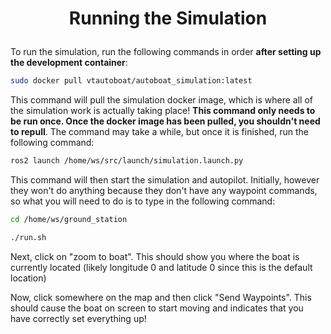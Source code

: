 # <p style="text-align: center;"> Running the Simulation </p>

To run the simulation, run the following commands in order **after setting up the development container**:


```sh
sudo docker pull vtautoboat/autoboat_simulation:latest
```

This command will pull the simulation docker image, which is where all of the simulation work is actually taking place! **This command only needs to be run once. Once the docker image has been pulled, you shouldn't need to repull**. The command may take a while, but once it is finished, run the following command:

```sh 
ros2 launch /home/ws/src/launch/simulation.launch.py
```

This command will then start the simulation and autopilot. Initially, however they won't do anything because they don't have any waypoint commands, so what you will need to do is to type in the following command:  


```sh
cd /home/ws/ground_station
```

``` sh
./run.sh
```

Next, click on "zoom to boat". This should show you where the boat is currently located (likely longitude 0 and latitude 0 since this is the default location)


Now, click somewhere on the map and then click "Send Waypoints". This should cause the boat on screen to start moving and indicates that you have correctly set everything up!  
  